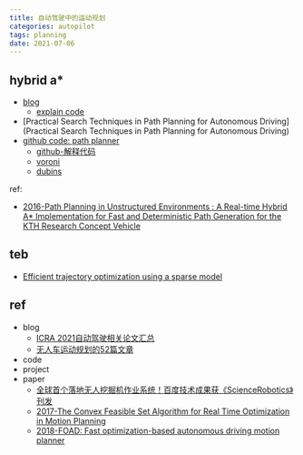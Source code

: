 ```yaml
---
title: 自动驾驶中的运动规划 
categories: autopilot
tags: planning
date: 2021-07-06
---
```


## hybrid a*

- [blog](https://blog.habrador.com/2015/11/explaining-hybrid-star-pathfinding.html)
    - [explain code](https://github.com/Habrador/Self-driving-vehicle)
- [Practical Search Techniques in Path Planning for Autonomous Driving](Practical Search Techniques in Path Planning for Autonomous Driving)
- [github code: path planner](https://github.com/karlkurzer/path_planner)
    - [github-解释代码](https://github.com/teddyluo/hybrid-a-star-annotation)
    - [voroni]()
    - [dubins]()


ref:

- [2016-Path Planning in Unstructured Environments : A Real-time Hybrid A* Implementation for Fast and Deterministic Path Generation for the KTH Research Concept Vehicle]()


## teb

- [Efficient trajectory optimization using a sparse model]()



## ref

- blog
    - [ICRA 2021自动驾驶相关论文汇总](https://mp.weixin.qq.com/s?__biz=MzU2NDExMzE5Nw==&mid=2247511300&idx=2&sn=ef1c51478aa432e9cfc1883fdd4cce30&chksm=fc4d1746cb3a9e50758312ae999f74b787b19589c1c143e0b3c9bb3a740477087a5f0bcc1a9e&mpshare=1&scene=1&srcid=0706vXGxI4CJRgKghtKJluB0&sharer_sharetime=1625584573016&sharer_shareid=f92222b9aa5a73376fc25ef0dba2fa9f#rd)
    - [无人车运动规划的52篇文章](https://zhuanlan.zhihu.com/p/68337127)
- code
- project
- paper
    - [全球首个落地无人挖掘机作业系统！百度技术成果获《ScienceRobotics》刊发](https://mp.weixin.qq.com/s?src=11&timestamp=1625584774&ver=3174&signature=HoTuxskSiyBIwqZ9jtL7DssDLoSYOo9MW5FxiP1ooGMlY38z2KkxT-xbKq9ggPaDJCJI-j-3ePo1m4*kOOZAPjFbXsWvIcfqxwwFD8m7THQj11F*RCNgUquK2j3cdAtI&new=1)
    - [2017-The Convex Feasible Set Algorithm for Real Time Optimization in Motion Planning](https://arxiv.org/pdf/1709.00627.pdf)
    - [2018-FOAD: Fast optimization-based autonomous driving motion planner]()
